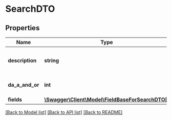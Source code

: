 # SearchDTO

## Properties
Name | Type | Description | Notes
------------ | ------------- | ------------- | -------------
**description** | **string** | The description of the search | [optional] 
**da_a_and_or** | **int** | Possible values:  0: And  1: Or | [optional] 
**fields** | [**\Swagger\Client\Model\FieldBaseForSearchDTO[]**](FieldBaseForSearchDTO.md) | Fields | [optional] 

[[Back to Model list]](../README.md#documentation-for-models) [[Back to API list]](../README.md#documentation-for-api-endpoints) [[Back to README]](../README.md)


